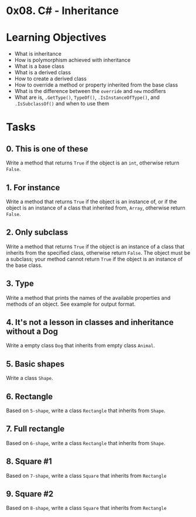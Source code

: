 # 0x08. C# - Inheritance

# Learning Objectives

* What is inheritance
* How is polymorphism achieved with inheritance
* What is a base class
* What is a derived class
* How to create a derived class
* How to override a method or property inherited from the base class
* What is the difference between the ```override``` and ```new``` modifiers
* What are is, ```.GetType()```, ```TypeOf()```, ```.IsInstanceOfType()```, and ```.IsSubclassOf()``` and when to use them

# Tasks

## 0. This is one of these
Write a method that returns ```True``` if the object is an ```int```, otherwise return ```False```.

## 1. For instance
Write a method that returns ```True``` if the object is an instance of, or if the object is an instance of a class that inherited from, ```Array```, otherwise return ```False```.

## 2. Only subclass
Write a method that returns ```True``` if the object is an instance of a class that inherits from the specified class, otherwise return ```False```. The object must be a subclass; your method cannot return ```True``` if the object is an instance of the base class.

## 3. Type 
Write a method that prints the names of the available properties and methods of an object. See example for output format.

## 4. It's not a lesson in classes and inheritance without a Dog
Write a empty class ```Dog``` that inherits from empty class ```Animal```.

## 5. Basic shapes
Write a class ```Shape```.

## 6. Rectangle 
Based on ```5-shape```, write a class ```Rectangle``` that inherits from ```Shape```.

## 7. Full rectangle
Based on ```6-shape```, write a class ```Rectangle``` that inherits from ```Shape```.

## 8. Square #1
Based on ```7-shape```, write a class ```Square``` that inherits from ```Rectangle```

## 9. Square #2
Based on ```8-shape```, write a class ```Square``` that inherits from ```Rectangle```
